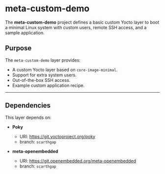 # meta-custom-demo

The **meta-custom-demo** project defines a basic custom Yocto layer to boot a minimal Linux system with custom users, remote SSH access, and a sample application.

## Purpose

The `meta-custom-demo` layer provides:

- A custom Yocto layer based on `core-image-minimal`.
- Support for extra system users.
- Out-of-the-box SSH access.
- Example custom application recipe.

---

## Dependencies

This layer depends on:

- **Poky**
  - URI: https://git.yoctoproject.org/poky  
  - branch: `scarthgap`

- **meta-openembedded**
  - URI: https://git.openembedded.org/meta-openembedded  
  - branch: `scarthgap`
